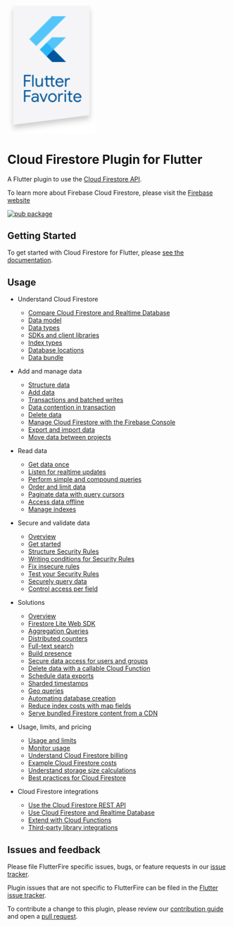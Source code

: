 [<img src="https://raw.githubusercontent.com/FirebaseExtended/flutterfire/master/resources/flutter_favorite.png" width="200" />](https://flutter.dev/docs/development/packages-and-plugins/favorites)

# Cloud Firestore Plugin for Flutter

A Flutter plugin to use the [Cloud Firestore API](https://firebase.google.com/docs/firestore/).

To learn more about Firebase Cloud Firestore, please visit the [Firebase website](https://firebase.google.com/products/firestore)

[![pub package](https://img.shields.io/pub/v/cloud_firestore.svg)](https://pub.dev/packages/cloud_firestore)

## Getting Started

To get started with Cloud Firestore for Flutter, please [see the documentation](https://firebase.flutter.dev/docs/firestore/overview).

## Usage

* Understand Cloud Firestore
  * [Compare Cloud Firestore and Realtime Database](https://firebase.google.com/docs/firestore/rtdb-vs-firestore)
  * [Data model](https://firebase.google.com/docs/firestore/data-model)
  * [Data types](https://firebase.google.com/docs/firestore/manage-data/data-types)
  * [SDKs and client libraries](https://firebase.google.com/docs/firestore/client/libraries)
  * [Index types](https://firebase.google.com/docs/firestore/query-data/index-overview)
  * [Database locations](https://firebase.google.com/docs/firestore/locations)
  * [Data bundle](https://firebase.google.com/docs/firestore/bundles)

* Add and manage data
  * [Structure data](https://firebase.google.com/docs/firestore/manage-data/structure-data)
  * [Add data](https://firebase.google.com/docs/firestore/manage-data/add-data)
  * [Transactions and batched writes](https://firebase.google.com/docs/firestore/manage-data/transactions)
  * [Data contention in transaction](https://firebase.google.com/docs/firestore/transaction-data-contention)
  * [Delete data](https://firebase.google.com/docs/firestore/manage-data/delete-data)
  * [Manage Cloud Firestore with the Firebase Console](https://firebase.google.com/docs/firestore/using-console)
  * [Export and import data](https://firebase.google.com/docs/firestore/manage-data/export-import)
  * [Move data between projects](https://firebase.google.com/docs/firestore/manage-data/move-data)

* Read data
  * [Get data once](https://firebase.google.com/docs/firestore/query-data/get-data)
  * [Listen for realtime updates](https://firebase.google.com/docs/firestore/query-data/listen)
  * [Perform simple and compound queries](https://firebase.google.com/docs/firestore/query-data/queries)
  * [Order and limit data](https://firebase.google.com/docs/firestore/query-data/order-limit-data)
  * [Paginate data with query cursors](https://firebase.google.com/docs/firestore/query-data/query-cursors)
  * [Access data offline](https://firebase.google.com/docs/firestore/manage-data/enable-offline)
  * [Manage indexes](https://firebase.google.com/docs/firestore/query-data/indexing)

* Secure and validate data
  * [Overview](https://firebase.google.com/docs/firestore/security/overview)
  * [Get started](https://firebase.google.com/docs/firestore/security/get-started)
  * [Structure Security Rules](https://firebase.google.com/docs/firestore/security/rules-structure)
  * [Writing conditions for Security Rules](https://firebase.google.com/docs/firestore/security/rules-conditions)
  * [Fix insecure rules](https://firebase.google.com/docs/firestore/security/insecure-rules)
  * [Test your Security Rules](https://firebase.google.com/docs/firestore/security/test-rules-emulator)
  * [Securely query data](https://firebase.google.com/docs/firestore/security/rules-query)
  * [Control access per field](https://firebase.google.com/docs/firestore/security/rules-fields)

* Solutions
  * [Overview](https://firebase.google.com/docs/firestore/solutions)
  * [Firestore Lite Web SDK](https://firebase.google.com/docs/firestore/solutions/firestore-lite)
  * [Aggregation Queries](https://firebase.google.com/docs/firestore/solutions/aggregation)
  * [Distributed counters](https://firebase.google.com/docs/firestore/solutions/counters)
  * [Full-text search](https://firebase.google.com/docs/firestore/solutions/search)
  * [Build presence](https://firebase.google.com/docs/firestore/solutions/presence)
  * [Secure data access for users and groups](https://firebase.google.com/docs/firestore/solutions/role-based-access)
  * [Delete data with a callable Cloud Function](https://firebase.google.com/docs/firestore/solutions/delete-collections)
  * [Schedule data exports](https://firebase.google.com/docs/firestore/solutions/schedule-export)
  * [Sharded timestamps](https://firebase.google.com/docs/firestore/solutions/shard-timestamp)
  * [Geo queries](https://firebase.google.com/docs/firestore/solutions/geoqueries)
  * [Automating database creation](https://firebase.google.com/docs/firestore/solutions/automate-database-create)
  * [Reduce index costs with map fields](https://firebase.google.com/docs/firestore/solutions/index-map-field)
  * [Serve bundled Firestore content from a CDN](https://firebase.google.com/docs/firestore/solutions/serve-bundles)

* Usage, limits, and pricing
  * [Usage and limits](https://firebase.google.com/docs/firestore/quotas)
  * [Monitor usage](https://firebase.google.com/docs/firestore/monitor-usage)
  * [Understand Cloud Firestore billing](https://firebase.google.com/docs/firestore/pricing)
  * [Example Cloud Firestore costs](https://firebase.google.com/docs/firestore/billing-example)
  * [Understand storage size calculations](https://firebase.google.com/docs/firestore/storage-size)
  * [Best practices for Cloud Firestore](https://firebase.google.com/docs/firestore/best-practices)

* Cloud Firestore integrations
  * [Use the Cloud Firestore REST API](https://firebase.google.com/docs/firestore/use-rest-api)
  * [Use Cloud Firestore and Realtime Database](https://firebase.google.com/docs/firestore/firestore-for-rtdb)
  * [Extend with Cloud Functions](https://firebase.google.com/docs/firestore/extend-with-functions)
  * [Third-party library integrations](https://firebase.google.com/docs/firestore/library-integrations)

## Issues and feedback

Please file FlutterFire specific issues, bugs, or feature requests in our [issue tracker](https://github.com/FirebaseExtended/flutterfire/issues/new).

Plugin issues that are not specific to FlutterFire can be filed in the [Flutter issue tracker](https://github.com/flutter/flutter/issues/new).

To contribute a change to this plugin,
please review our [contribution guide](https://github.com/FirebaseExtended/flutterfire/blob/master/CONTRIBUTING.md)
and open a [pull request](https://github.com/FirebaseExtended/flutterfire/pulls).
